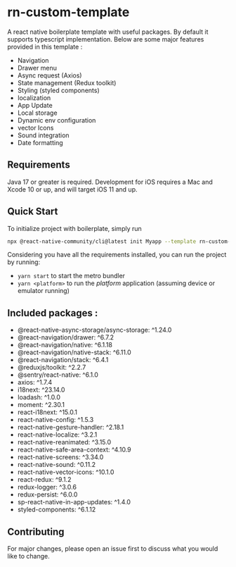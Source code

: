 # rn-custom-template

A react native boilerplate template with useful packages. By default it supports typescript implementation. Below are some major features provided in this template :
- Navigation
- Drawer menu
- Async request (Axios)
- State management (Redux toolkit)
- Styling (styled components)
- localization
- App Update
- Local storage
- Dynamic env configuration
- vector Icons
- Sound integration
- Date formatting

## Requirements

Java 17 or greater is required. Development for iOS requires a Mac and Xcode 10 or up, and will target iOS 11 and up.

## Quick Start
To initialize project with boilerplate, simply run
```bash
npx @react-native-community/cli@latest init Myapp --template rn-custom-template
```
Considering you have all the requirements installed, you can run the project by running:

- `yarn start` to start the metro bundler
- `yarn <platform>` to run the *platform* application (assuming device or emulator running)

 ## Included packages :

- @react-native-async-storage/async-storage: ^1.24.0
- @react-navigation/drawer: ^6.7.2
- @react-navigation/native: ^6.1.18
- @react-navigation/native-stack: ^6.11.0
- @react-navigation/stack: ^6.4.1
- @reduxjs/toolkit: ^2.2.7
- @sentry/react-native: ^6.1.0
- axios: ^1.7.4
- i18next: ^23.14.0
- loadash: ^1.0.0
- moment: ^2.30.1
- react-i18next: ^15.0.1
- react-native-config: ^1.5.3
- react-native-gesture-handler: ^2.18.1
- react-native-localize: ^3.2.1
- react-native-reanimated: ^3.15.0
- react-native-safe-area-context: ^4.10.9
- react-native-screens: ^3.34.0
- react-native-sound: ^0.11.2
- react-native-vector-icons: ^10.1.0
- react-redux: ^9.1.2
- redux-logger: ^3.0.6
- redux-persist: ^6.0.0
- sp-react-native-in-app-updates: ^1.4.0
- styled-components: ^6.1.12

## Contributing

For major changes, please open an issue first
to discuss what you would like to change.
